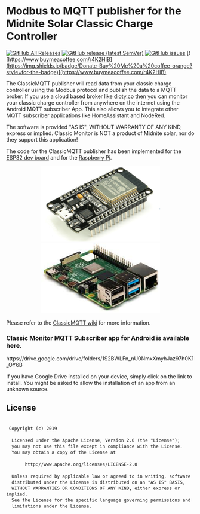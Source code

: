 <h1>Modbus to MQTT publisher for the Midnite Solar Classic Charge Controller</h1>

[![GitHub All Releases](https://img.shields.io/github/downloads/ClassicDIY/ClassicMQTT/total?style=for-the-badge)](https://https://github.com/ClassicDIY/ClassicMQTT/releases)
[![GitHub release (latest SemVer)](https://img.shields.io/github/v/release/ClassicDIY/ClassicMQTT?style=for-the-badge)](https://github.com/ClassicDIY/ClassicMQTT/releases)
[![GitHub issues](https://img.shields.io/github/issues-raw/ClassicDIY/ClassicMQTT?style=for-the-badge)](https://github.com/ClassicDIY/ClassicMQTT/issues)
[![https://www.buymeacoffee.com/r4K2HIB](https://img.shields.io/badge/Donate-Buy%20Me%20a%20coffee-orange?style=for-the-badge)](https://www.buymeacoffee.com/r4K2HIB)

<p>
The ClassicMQTT publisher will read data from your classic charge controller using the Modbus protocol and publish the data to a MQTT broker. If you use a cloud based broker like <a href="http://www.dioty.co/">dioty.co</a> then you can monitor your classic charge controller from anywhere on the internet using the Android MQTT subscriber App. This also allows you to integrate other MQTT subscriber applications like HomeAssistant and NodeRed.

The software is provided "AS IS", WITHOUT WARRANTY OF ANY KIND, express or implied.
Classic Monitor is NOT a product of Midnite solar, nor do they support this application!
</p>

<p>
The code for the ClassicMQTT publisher has been implemented for the 
<a href="https://github.com/ClassicDIY/ClassicMQTT/tree/master/code/ESP32">ESP32 dev board</a> and for the 
<a href="https://github.com/ClassicDIY/ClassicMQTT/tree/master/code/Python">Raspberry Pi</a>.
</p>

<p align="center">
  <img src="./docs/images_en/ESP32.png" width="320"/>
  <img src="./pictures/Raspberry Pi.jpg" width="320"/>
</p>

<p>
Please refer to the <a href="https://github.com/ClassicDIY/ClassicMQTT/wiki/1.-Home">ClassicMQTT wiki</a> for more information.
</p>

<h3>Classic Monitor MQTT Subscriber app for Android is available here.</h3>

<p>
  https://drive.google.com/drive/folders/1S2BWLFn_nU0NmxXmyhJaz97h0K1_OY6B
</p>

<p>
If you have Google Drive installed on your device, simply click on the link to install.
You might be asked to allow the installation of an app from an unknown source.</h3>
</p>

## License
```

 Copyright (c) 2019

  Licensed under the Apache License, Version 2.0 (the "License");
  you may not use this file except in compliance with the License.
  You may obtain a copy of the License at

       http://www.apache.org/licenses/LICENSE-2.0

  Unless required by applicable law or agreed to in writing, software
  distributed under the License is distributed on an "AS IS" BASIS,
  WITHOUT WARRANTIES OR CONDITIONS OF ANY KIND, either express or implied.
  See the License for the specific language governing permissions and
  limitations under the License.

```



